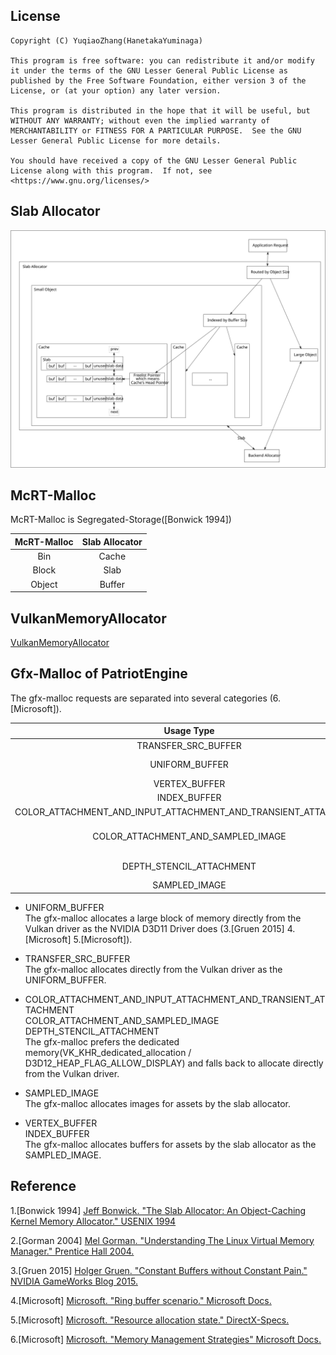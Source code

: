 ## License  
```  
Copyright (C) YuqiaoZhang(HanetakaYuminaga)

This program is free software: you can redistribute it and/or modify it under the terms of the GNU Lesser General Public License as published by the Free Software Foundation, either version 3 of the License, or (at your option) any later version.

This program is distributed in the hope that it will be useful, but WITHOUT ANY WARRANTY; without even the implied warranty of MERCHANTABILITY or FITNESS FOR A PARTICULAR PURPOSE.  See the GNU Lesser General Public License for more details.

You should have received a copy of the GNU Lesser General Public License along with this program.  If not, see <https://www.gnu.org/licenses/>
```  

## Slab Allocator

![](./malloc_1.svg)    

## McRT-Malloc  
   
McRT-Malloc is Segregated-Storage(\[Bonwick 1994\])   
   
McRT-Malloc | Slab Allocator   
:-: | :-:   
Bin | Cache  
Block | Slab  
Object | Buffer  

## VulkanMemoryAllocator

[VulkanMemoryAllocator](https://github.com/GPUOpen-LibrariesAndSDKs/VulkanMemoryAllocator)

## Gfx-Malloc of PatriotEngine   

The gfx-malloc requests are separated into several categories (6\.\[Microsoft\]).         

Usage Type | Typical Example
:-: | :-: 
TRANSFER_SRC_BUFFER | staging buffer   
UNIFORM_BUFFER | MVP matrices \/ Animation Bone matrices   
VERTEX_BUFFER | vertices of mesh assets  
INDEX_BUFFER | indices of mesh assets  
COLOR_ATTACHMENT_AND_INPUT_ATTACHMENT_AND_TRANSIENT_ATTACHMENT | G-Buffer   
COLOR_ATTACHMENT_AND_SAMPLED_IMAGE | write depth to color attachment as the apple Metal sample does   
DEPTH_STENCIL_ATTACHMENT | "DENY_SAMPLED_IMAGE" to improve performance  
SAMPLED_IMAGE | texture assets

* UNIFORM_BUFFER    
The gfx-malloc allocates a large block of memory directly from the Vulkan driver as the NVIDIA D3D11 Driver does (3\.\[Gruen 2015\] 4\.\[Microsoft\] 5\.\[Microsoft\]).    
    
* TRANSFER_SRC_BUFFER  
The gfx-malloc allocates directly from the Vulkan driver as the UNIFORM_BUFFER.

* COLOR_ATTACHMENT_AND_INPUT_ATTACHMENT_AND_TRANSIENT_ATTACHMENT    
COLOR_ATTACHMENT_AND_SAMPLED_IMAGE    
DEPTH_STENCIL_ATTACHMENT     
The gfx-malloc prefers the dedicated memory(VK_KHR_dedicated_allocation / D3D12_HEAP_FLAG_ALLOW_DISPLAY) and falls back to allocate directly from the Vulkan driver.     
   
* SAMPLED_IMAGE  
The gfx-malloc allocates images for assets by the slab allocator.   
   
* VERTEX_BUFFER    
INDEX_BUFFER   
The gfx-malloc allocates buffers for assets by the slab allocator as the SAMPLED_IMAGE.


## Reference
1\.\[Bonwick 1994\] [Jeff Bonwick. "The Slab Allocator: An Object-Caching Kernel Memory Allocator." USENIX 1994](https://www.usenix.org/legacy/publications/library/proceedings/bos94/bonwick.html)     
    
2\.\[Gorman 2004\] [Mel Gorman. "Understanding The Linux Virtual Memory Manager." Prentice Hall 2004.](https://www.kernel.org/doc/gorman/html/understand)    
    
3\.\[Gruen 2015\] [Holger Gruen. "Constant Buffers without Constant Pain." NVIDIA GameWorks Blog 2015.](https://developer.nvidia.com/content/constant-buffers-without-constant-pain-0)    
    
4\.\[Microsoft\] [Microsoft. "Ring buffer scenario." Microsoft Docs.](https://docs.microsoft.com/en-us/windows/win32/direct3d12/fence-based-resource-management#ring-buffer-scenario)    
    
5\.\[Microsoft\] [Microsoft. "Resource allocation state." DirectX-Specs.](https://microsoft.github.io/DirectX-Specs/d3d/CPUEfficiency.html#resource-allocation-state)    
         
6\.\[Microsoft\] [Microsoft. "Memory Management Strategies" Microsoft Docs.](https://docs.microsoft.com/en-us/windows/win32/direct3d12/memory-management-strategies)        
